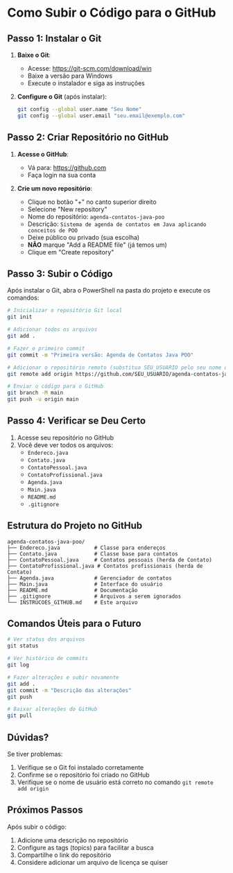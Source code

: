 # Como Subir o Código para o GitHub

## Passo 1: Instalar o Git

1. **Baixe o Git**:
   - Acesse: https://git-scm.com/download/win
   - Baixe a versão para Windows
   - Execute o instalador e siga as instruções

2. **Configure o Git** (após instalar):
   ```bash
   git config --global user.name "Seu Nome"
   git config --global user.email "seu.email@exemplo.com"
   ```

## Passo 2: Criar Repositório no GitHub

1. **Acesse o GitHub**:
   - Vá para: https://github.com
   - Faça login na sua conta

2. **Crie um novo repositório**:
   - Clique no botão "+" no canto superior direito
   - Selecione "New repository"
   - Nome do repositório: `agenda-contatos-java-poo`
   - Descrição: `Sistema de agenda de contatos em Java aplicando conceitos de POO`
   - Deixe público ou privado (sua escolha)
   - **NÃO** marque "Add a README file" (já temos um)
   - Clique em "Create repository"

## Passo 3: Subir o Código

Após instalar o Git, abra o PowerShell na pasta do projeto e execute os comandos:

```bash
# Inicializar o repositório Git local
git init

# Adicionar todos os arquivos
git add .

# Fazer o primeiro commit
git commit -m "Primeira versão: Agenda de Contatos Java POO"

# Adicionar o repositório remoto (substitua SEU_USUARIO pelo seu nome de usuário do GitHub)
git remote add origin https://github.com/SEU_USUARIO/agenda-contatos-java-poo.git

# Enviar o código para o GitHub
git branch -M main
git push -u origin main
```

## Passo 4: Verificar se Deu Certo

1. Acesse seu repositório no GitHub
2. Você deve ver todos os arquivos:
   - `Endereco.java`
   - `Contato.java`
   - `ContatoPessoal.java`
   - `ContatoProfissional.java`
   - `Agenda.java`
   - `Main.java`
   - `README.md`
   - `.gitignore`

## Estrutura do Projeto no GitHub

```
agenda-contatos-java-poo/
├── Endereco.java           # Classe para endereços
├── Contato.java            # Classe base para contatos
├── ContatoPessoal.java     # Contatos pessoais (herda de Contato)
├── ContatoProfissional.java # Contatos profissionais (herda de Contato)
├── Agenda.java             # Gerenciador de contatos
├── Main.java               # Interface do usuário
├── README.md               # Documentação
├── .gitignore              # Arquivos a serem ignorados
└── INSTRUCOES_GITHUB.md    # Este arquivo
```

## Comandos Úteis para o Futuro

```bash
# Ver status dos arquivos
git status

# Ver histórico de commits
git log

# Fazer alterações e subir novamente
git add .
git commit -m "Descrição das alterações"
git push

# Baixar alterações do GitHub
git pull
```

## Dúvidas?

Se tiver problemas:
1. Verifique se o Git foi instalado corretamente
2. Confirme se o repositório foi criado no GitHub
3. Verifique se o nome de usuário está correto no comando `git remote add origin`

## Próximos Passos

Após subir o código:
1. Adicione uma descrição no repositório
2. Configure as tags (topics) para facilitar a busca
3. Compartilhe o link do repositório
4. Considere adicionar um arquivo de licença se quiser 